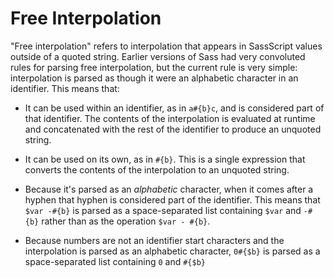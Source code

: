 # Free Interpolation

"Free interpolation" refers to interpolation that appears in SassScript values
outside of a quoted string. Earlier versions of Sass had very convoluted rules
for parsing free interpolation, but the current rule is very simple:
interpolation is parsed as though it were an alphabetic character in an
identifier. This means that:

* It can be used within an identifier, as in `a#{b}c`, and is considered part of
  that identifier. The contents of the interpolation is evaluated at runtime and
  concatenated with the rest of the identifier to produce an unquoted string.

* It can be used on its own, as in `#{b}`. This is a single expression that
  converts the contents of the interpolation to an unquoted string.

* Because it's parsed as an *alphabetic* character, when it comes after a hyphen
  that hyphen is considered part of the identifier. This means that `$var -#{b}`
  is parsed as a space-separated list containing `$var` and `-#{b}` rather than
  as the operation `$var - #{b}`.

* Because numbers are not an identifier start characters and the interpolation
  is parsed as an alphabetic character, `0#{$b}` is parsed as a space-separated
  list containing `0` and `#{$b}`

